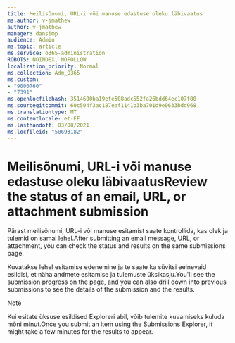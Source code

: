 ```yaml
---
title: Meilisõnumi, URL-i või manuse edastuse oleku läbivaatus
ms.author: v-jmathew
author: v-jmathew
manager: dansimp
audience: Admin
ms.topic: article
ms.service: o365-administration
ROBOTS: NOINDEX, NOFOLLOW
localization_priority: Normal
ms.collection: Adm_O365
ms.custom:
- "9000760"
- "7391"
ms.openlocfilehash: 3514600ba19efe508adc552fa26bdd64ec107f00
ms.sourcegitcommit: 60c504f3ac187eaf1141b3ba701d9e0633bdd968
ms.translationtype: MT
ms.contentlocale: et-EE
ms.lasthandoff: 03/08/2021
ms.locfileid: "50693182"
---
```

# <a name="review-the-status-of-an-email-url-or-attachment-submission"></a><span data-ttu-id="f5f75-102">Meilisõnumi, URL-i või manuse edastuse oleku läbivaatus</span><span class="sxs-lookup"><span data-stu-id="f5f75-102">Review the status of an email, URL, or attachment submission</span></span>

<span data-ttu-id="f5f75-103">Pärast meilisõnumi, URL-i või manuse esitamist saate kontrollida, kas olek ja tulemid on samal lehel.</span><span class="sxs-lookup"><span data-stu-id="f5f75-103">After submitting an email message, URL, or attachment, you can check the status and results on the same submissions page.</span></span>

<span data-ttu-id="f5f75-104">Kuvatakse lehel esitamise edenemine ja te saate ka süvitsi eelnevaid esildisi, et näha andmete esitamise ja tulemuste üksikasju.</span><span class="sxs-lookup"><span data-stu-id="f5f75-104">You'll see the submission progress on the page, and you can also drill down into previous submissions to see the details of the submission and the results.</span></span>

> [!NOTE]
> <span data-ttu-id="f5f75-105">Kui esitate üksuse esildised Exploreri abil, võib tulemite kuvamiseks kuluda mõni minut.</span><span class="sxs-lookup"><span data-stu-id="f5f75-105">Once you submit an item using the Submissions Explorer, it might take a few minutes for the results to appear.</span></span>
